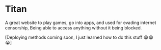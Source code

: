 # Titan
A great website to play games, go into apps, and used for evading internet censorship, Being able to access anything without it being blocked.

[Deploying methods coming soon, I just learned how to do this stuff 😭😭😭]
